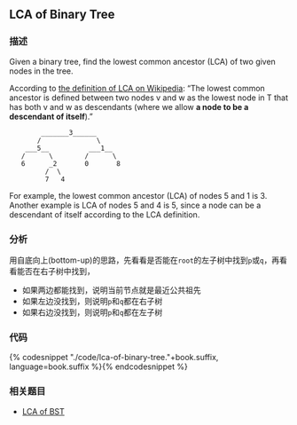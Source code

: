 ## LCA of Binary Tree


### 描述

Given a binary tree, find the lowest common ancestor (LCA) of two given nodes in the tree.

According to [the definition of LCA on Wikipedia](https://en.wikipedia.org/wiki/Lowest_common_ancestor): “The lowest common ancestor is defined between two nodes v and w as the lowest node in T that has both v and w as descendants (where we allow **a node to be a descendant of itself**).”

```
        _______3______
       /              \
    ___5__          ___1__
   /      \        /      \
   6      _2       0       8
         /  \
         7   4
```

For example, the lowest common ancestor (LCA) of nodes 5 and 1 is 3. Another example is LCA of nodes 5 and 4 is 5, since a node can be a descendant of itself according to the LCA definition.


### 分析

用自底向上(bottom-up)的思路，先看看是否能在`root`的左子树中找到`p`或`q`，再看看能否在右子树中找到，

* 如果两边都能找到，说明当前节点就是最近公共祖先
* 如果左边没找到，则说明`p`和`q`都在右子树
* 如果右边没找到，则说明`p`和`q`都在左子树


### 代码

{% codesnippet "./code/lca-of-binary-tree."+book.suffix, language=book.suffix %}{% endcodesnippet %}


### 相关题目

* [LCA of BST](../bst/lca-of-bst.md)
